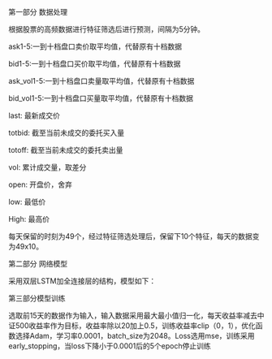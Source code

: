 第一部分 数据处理

根据股票的高频数据进行特征筛选后进行预测，间隔为5分钟。

ask1-5:一到十档盘口卖价取平均值，代替原有十档数据

bid1-5:一到十档盘口买价取平均值，代替原有十档数据

ask_vol1-5:一到十档盘口卖量取平均值，代替原有十档数据

bid_vol1-5:一到十档盘口买量取平均值，代替原有十档数据

last: 		最新成交价

totbid: 	截至当前未成交的委托买入量

totoff: 	截至当前未成交的委托卖出量

vol: 		累计成交量，取差分

open:	开盘价，舍弃

low:		最低价

High: 	最高价

每天保留的时刻为49个，经过特征筛选处理后，保留下10个特征，每天的数据变为49x10。

第二部分 网络模型

采用双层LSTM加全连接层的结构，模型如下：

第三部分模型训练

选取前15天的数据作为输入，输入数据采用最大最小值归一化，每天收益率减去中证500收益率作为目标，收益率除以20加上0.5，训练收益率clip（0，1），优化函数选择Adam，学习率0.0001，batch_size为2048。Loss选用mse，训练采用early_stopping，当loss下降小于0.0001后的5个epoch停止训练

